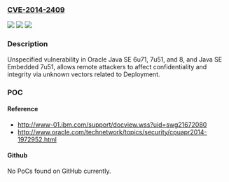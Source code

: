 ### [CVE-2014-2409](https://cve.mitre.org/cgi-bin/cvename.cgi?name=CVE-2014-2409)
![](https://img.shields.io/static/v1?label=Product&message=n%2Fa&color=blue)
![](https://img.shields.io/static/v1?label=Version&message=n%2Fa&color=blue)
![](https://img.shields.io/static/v1?label=Vulnerability&message=n%2Fa&color=brighgreen)

### Description

Unspecified vulnerability in Oracle Java SE 6u71, 7u51, and 8, and Java SE Embedded 7u51, allows remote attackers to affect confidentiality and integrity via unknown vectors related to Deployment.

### POC

#### Reference
- http://www-01.ibm.com/support/docview.wss?uid=swg21672080
- http://www.oracle.com/technetwork/topics/security/cpuapr2014-1972952.html

#### Github
No PoCs found on GitHub currently.

